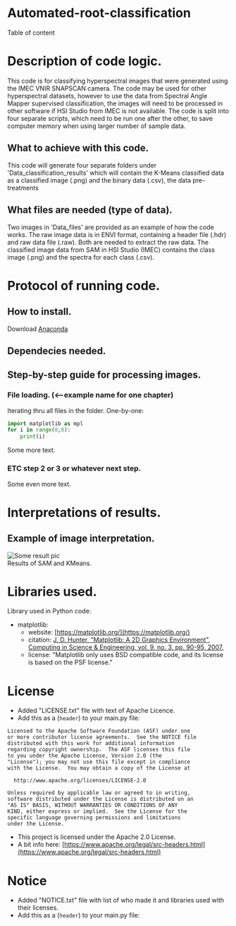 # Automated-root-classification


Table of content

# Description of code logic.
<!-- What this code is for and how it is constructed. -->
This code is for classifying hyperspectral images that were generated using the IMEC VNIR SNAPSCAN camera. The code may be used for other hyperspectral datasets, however to use the data from Spectral Angle Mapper supervised classification, the images will need to be processed in other software if HSI Studio from IMEC is not available. The code is split into four separate scripts, which need to be run one after the other, to save computer memory when using larger number of sample data. 

## What to achieve with this code.
<!-- What results and data format you will get from this code. -->
This code will generate four separate folders under 'Data_classification_results' which will contain the K-Means classified data as a classified image (.png) and the binary data (.csv), the data pre-treatments 

## What files are needed (type of data).
<!-- Preparation and pre-processing needed on files before running it. -->
Two images in 'Data_files' are provided as an example of how the code works. The raw image data is in ENVI format, containing a header file (.hdr) and raw data file (.raw). Both are needed to extract the raw data. The classified image data from SAM in HSI Studio (IMEC) contains the class image (.png) and the spectra for each class (.csv). 

# Protocol of running code.
<!-- If you want even not-so-computer-savy people be able to run your code it would help to prepare very detailed installation manual here. -->
## How to install.
<!-- Installation guide (in this case just copy main.py file (most likelly :) ) -->
Download [Anaconda](https://www.anaconda.com/download)


## Dependecies needed.
<!-- List of libraries and other dependancies needed to make code run properly. -->


## Step-by-step guide for processing images.
<!-- Here you go one-by-one how to ger desired results. -->
### File loading. (<--example name for one chapter)
Iterating thru all files in the folder. One-by-one:
```py
import matplotlib as mpl
for i in range(0,8):
    print(i)
```
Some more text.





### ETC step 2 or 3 or whatever next step.
Some even more text.

# Interpretations of results.
## Example of image interpretation.
![Some result pic](docs/pics/sample_result.JPG "Streamsync Builder screenshot")<br>
Results of SAM and KMeans.







# Libraries used.
Library used in Python code:
- matplotlib:
  - website: [https://matplotlib.org/](https://matplotlib.org/)
  - citation: [J. D. Hunter, "Matplotlib: A 2D Graphics Environment", Computing in Science & Engineering, vol. 9, no. 3, pp. 90-95, 2007.](https://ieeexplore.ieee.org/document/4160265)
  - license: "Matplotlib only uses BSD compatible code, and its license is based on the PSF license."


# License
- Added "LICENSE.txt" file with text of Apache Licence.
- Add this as a (``` header ```) to your main.py file:
```
Licensed to the Apache Software Foundation (ASF) under one
or more contributor license agreements.  See the NOTICE file
distributed with this work for additional information
regarding copyright ownership.  The ASF licenses this file
to you under the Apache License, Version 2.0 (the
"License"); you may not use this file except in compliance
with the License.  You may obtain a copy of the License at

  http://www.apache.org/licenses/LICENSE-2.0

Unless required by applicable law or agreed to in writing,
software distributed under the License is distributed on an
"AS IS" BASIS, WITHOUT WARRANTIES OR CONDITIONS OF ANY
KIND, either express or implied.  See the License for the
specific language governing permissions and limitations
under the License.
```
- This project is licensed under the Apache 2.0 License.
- A bit info here: [https://www.apache.org/legal/src-headers.html](https://www.apache.org/legal/src-headers.html)

# Notice
- Added "NOTICE.txt" file with list of who made it and libraries used with their licenses.
- Add this as a (``` header ```) to your main.py file:
